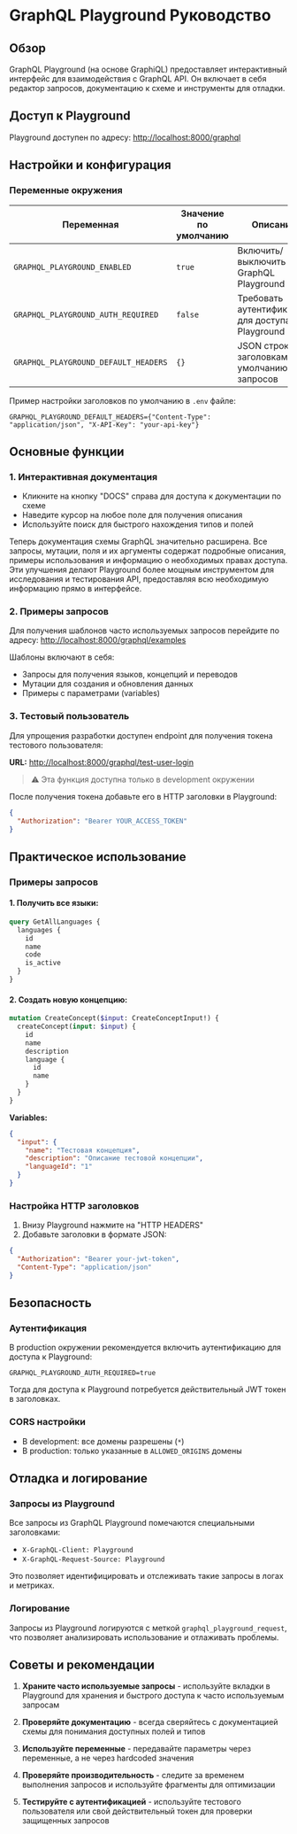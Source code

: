 # GraphQL Playground Руководство

## Обзор

GraphQL Playground (на основе GraphiQL) предоставляет интерактивный интерфейс для взаимодействия с GraphQL API. Он включает в себя редактор запросов, документацию к схеме и инструменты для отладки.

## Доступ к Playground

Playground доступен по адресу: [http://localhost:8000/graphql](http://localhost:8000/graphql)

## Настройки и конфигурация

### Переменные окружения

| Переменная | Значение по умолчанию | Описание |
|------------|----------------------|----------|
| `GRAPHQL_PLAYGROUND_ENABLED` | `true` | Включить/выключить GraphQL Playground |
| `GRAPHQL_PLAYGROUND_AUTH_REQUIRED` | `false` | Требовать аутентификацию для доступа к Playground |
| `GRAPHQL_PLAYGROUND_DEFAULT_HEADERS` | `{}` | JSON строка с заголовками по умолчанию для запросов |

Пример настройки заголовков по умолчанию в `.env` файле:
```
GRAPHQL_PLAYGROUND_DEFAULT_HEADERS={"Content-Type": "application/json", "X-API-Key": "your-api-key"}
```

## Основные функции

### 1. Интерактивная документация

- Кликните на кнопку "DOCS" справа для доступа к документации по схеме
- Наведите курсор на любое поле для получения описания
- Используйте поиск для быстрого нахождения типов и полей

Теперь документация схемы GraphQL значительно расширена. Все запросы, мутации, поля и их аргументы содержат подробные описания, примеры использования и информацию о необходимых правах доступа. Эти улучшения делают Playground более мощным инструментом для исследования и тестирования API, предоставляя всю необходимую информацию прямо в интерфейсе.

### 2. Примеры запросов

Для получения шаблонов часто используемых запросов перейдите по адресу:
[http://localhost:8000/graphql/examples](http://localhost:8000/graphql/examples)

Шаблоны включают в себя:
- Запросы для получения языков, концепций и переводов
- Мутации для создания и обновления данных
- Примеры с параметрами (variables)

### 3. Тестовый пользователь

Для упрощения разработки доступен endpoint для получения токена тестового пользователя:

**URL:** [http://localhost:8000/graphql/test-user-login](http://localhost:8000/graphql/test-user-login)

> ⚠️ Эта функция доступна только в development окружении

После получения токена добавьте его в HTTP заголовки в Playground:
```json
{
  "Authorization": "Bearer YOUR_ACCESS_TOKEN"
}
```

## Практическое использование

### Примеры запросов

#### 1. Получить все языки:
```graphql
query GetAllLanguages {
  languages {
    id
    name
    code
    is_active
  }
}
```

#### 2. Создать новую концепцию:
```graphql
mutation CreateConcept($input: CreateConceptInput!) {
  createConcept(input: $input) {
    id
    name
    description
    language {
      id
      name
    }
  }
}
```

**Variables:**
```json
{
  "input": {
    "name": "Тестовая концепция",
    "description": "Описание тестовой концепции",
    "languageId": "1"
  }
}
```

### Настройка HTTP заголовков

1. Внизу Playground нажмите на "HTTP HEADERS"
2. Добавьте заголовки в формате JSON:
```json
{
  "Authorization": "Bearer your-jwt-token",
  "Content-Type": "application/json"
}
```

## Безопасность

### Аутентификация

В production окружении рекомендуется включить аутентификацию для доступа к Playground:

```
GRAPHQL_PLAYGROUND_AUTH_REQUIRED=true
```

Тогда для доступа к Playground потребуется действительный JWT токен в заголовках.

### CORS настройки

- В development: все домены разрешены (`*`)
- В production: только указанные в `ALLOWED_ORIGINS` домены

## Отладка и логирование

### Запросы из Playground

Все запросы из GraphQL Playground помечаются специальными заголовками:
- `X-GraphQL-Client: Playground`
- `X-GraphQL-Request-Source: Playground`

Это позволяет идентифицировать и отслеживать такие запросы в логах и метриках.

### Логирование

Запросы из Playground логируются с меткой `graphql_playground_request`, что позволяет анализировать использование и отлаживать проблемы.

## Советы и рекомендации

1. **Храните часто используемые запросы** - используйте вкладки в Playground для хранения и быстрого доступа к часто используемым запросам

2. **Проверяйте документацию** - всегда сверяйтесь с документацией схемы для понимания доступных полей и типов

3. **Используйте переменные** - передавайте параметры через переменные, а не через hardcoded значения

4. **Проверяйте производительность** - следите за временем выполнения запросов и используйте фрагменты для оптимизации

5. **Тестируйте с аутентификацией** - используйте тестового пользователя или свой действительный токен для проверки защищенных запросов